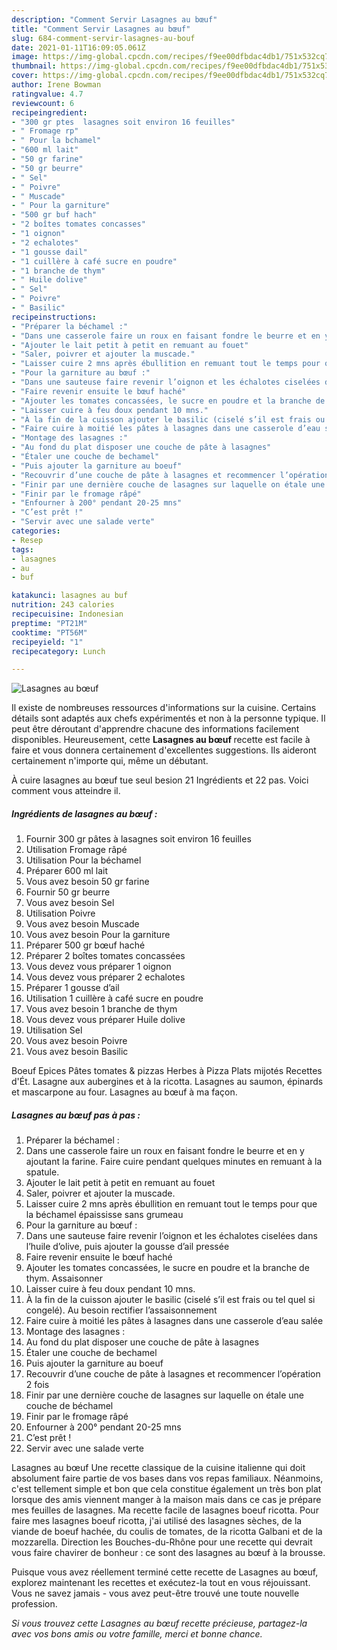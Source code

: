```yaml
---
description: "Comment Servir Lasagnes au bœuf"
title: "Comment Servir Lasagnes au bœuf"
slug: 684-comment-servir-lasagnes-au-bouf
date: 2021-01-11T16:09:05.061Z
image: https://img-global.cpcdn.com/recipes/f9ee00dfbdac4db1/751x532cq70/lasagnes-au-boeuf-photo-principale-de-la-recette.jpg
thumbnail: https://img-global.cpcdn.com/recipes/f9ee00dfbdac4db1/751x532cq70/lasagnes-au-boeuf-photo-principale-de-la-recette.jpg
cover: https://img-global.cpcdn.com/recipes/f9ee00dfbdac4db1/751x532cq70/lasagnes-au-boeuf-photo-principale-de-la-recette.jpg
author: Irene Bowman
ratingvalue: 4.7
reviewcount: 6
recipeingredient:
- "300 gr ptes  lasagnes soit environ 16 feuilles"
- " Fromage rp"
- " Pour la bchamel"
- "600 ml lait"
- "50 gr farine"
- "50 gr beurre"
- " Sel"
- " Poivre"
- " Muscade"
- " Pour la garniture"
- "500 gr buf hach"
- "2 boîtes tomates concasses"
- "1 oignon"
- "2 echalotes"
- "1 gousse dail"
- "1 cuillère à café sucre en poudre"
- "1 branche de thym"
- " Huile dolive"
- " Sel"
- " Poivre"
- " Basilic"
recipeinstructions:
- "Préparer la béchamel :"
- "Dans une casserole faire un roux en faisant fondre le beurre et en y ajoutant la farine. Faire cuire pendant quelques minutes en remuant à la spatule."
- "Ajouter le lait petit à petit en remuant au fouet"
- "Saler, poivrer et ajouter la muscade."
- "Laisser cuire 2 mns après ébullition en remuant tout le temps pour que la béchamel épaississe sans grumeau"
- "Pour la garniture au bœuf :"
- "Dans une sauteuse faire revenir l’oignon et les échalotes ciselées dans l’huile d’olive, puis ajouter la gousse d’ail pressée"
- "Faire revenir ensuite le bœuf haché"
- "Ajouter les tomates concassées, le sucre en poudre et la branche de thym. Assaisonner"
- "Laisser cuire à feu doux pendant 10 mns."
- "À la fin de la cuisson ajouter le basilic (ciselé s’il est frais ou tel quel si congelé). Au besoin rectifier l’assaisonnement"
- "Faire cuire à moitié les pâtes à lasagnes dans une casserole d’eau salée"
- "Montage des lasagnes :"
- "Au fond du plat disposer une couche de pâte à lasagnes"
- "Étaler une couche de bechamel"
- "Puis ajouter la garniture au boeuf"
- "Recouvrir d’une couche de pâte à lasagnes et recommencer l’opération 2 fois"
- "Finir par une dernière couche de lasagnes sur laquelle on étale une couche de béchamel"
- "Finir par le fromage râpé"
- "Enfourner à 200° pendant 20-25 mns"
- "C’est prêt !"
- "Servir avec une salade verte"
categories:
- Resep
tags:
- lasagnes
- au
- buf

katakunci: lasagnes au buf 
nutrition: 243 calories
recipecuisine: Indonesian
preptime: "PT21M"
cooktime: "PT56M"
recipeyield: "1"
recipecategory: Lunch

---
```



![Lasagnes au bœuf](https://img-global.cpcdn.com/recipes/f9ee00dfbdac4db1/751x532cq70/lasagnes-au-boeuf-photo-principale-de-la-recette.jpg)

Il existe de nombreuses ressources d'informations sur la cuisine. Certains détails sont adaptés aux chefs expérimentés et non à la personne typique. Il peut être déroutant d'apprendre chacune des informations facilement disponibles. Heureusement, cette <strong> Lasagnes au bœuf </strong> recette est facile à faire et vous donnera certainement d'excellentes suggestions. Ils aideront certainement n'importe qui, même un débutant.

<!--inarticleads1-->

À cuire lasagnes au bœuf tue seul besion 21 Ingrédients et 22 pas. Voici comment vous atteindre il.

##### Ingrédients de lasagnes au bœuf :

1. Fournir 300 gr pâtes à lasagnes soit environ 16 feuilles
1. Utilisation  Fromage râpé
1. Utilisation  Pour la béchamel
1. Préparer 600 ml lait
1. Vous avez besoin 50 gr farine
1. Fournir 50 gr beurre
1. Vous avez besoin  Sel
1. Utilisation  Poivre
1. Vous avez besoin  Muscade
1. Vous avez besoin  Pour la garniture
1. Préparer 500 gr bœuf haché
1. Préparer 2 boîtes tomates concassées
1. Vous devez vous préparer 1 oignon
1. Vous devez vous préparer 2 echalotes
1. Préparer 1 gousse d’ail
1. Utilisation 1 cuillère à café sucre en poudre
1. Vous avez besoin 1 branche de thym
1. Vous devez vous préparer  Huile dolive
1. Utilisation  Sel
1. Vous avez besoin  Poivre
1. Vous avez besoin  Basilic


Boeuf Epices Pâtes tomates &amp; pizzas Herbes à Pizza Plats mijotés Recettes d&#39;Ét. Lasagne aux aubergines et à la ricotta. Lasagnes au saumon, épinards et mascarpone au four. Lasagnes au bœuf à ma façon. 

<!--inarticleads2-->

##### Lasagnes au bœuf pas à pas :

1. Préparer la béchamel :
1. Dans une casserole faire un roux en faisant fondre le beurre et en y ajoutant la farine. Faire cuire pendant quelques minutes en remuant à la spatule.
1. Ajouter le lait petit à petit en remuant au fouet
1. Saler, poivrer et ajouter la muscade.
1. Laisser cuire 2 mns après ébullition en remuant tout le temps pour que la béchamel épaississe sans grumeau
1. Pour la garniture au bœuf :
1. Dans une sauteuse faire revenir l’oignon et les échalotes ciselées dans l’huile d’olive, puis ajouter la gousse d’ail pressée
1. Faire revenir ensuite le bœuf haché
1. Ajouter les tomates concassées, le sucre en poudre et la branche de thym. Assaisonner
1. Laisser cuire à feu doux pendant 10 mns.
1. À la fin de la cuisson ajouter le basilic (ciselé s’il est frais ou tel quel si congelé). Au besoin rectifier l’assaisonnement
1. Faire cuire à moitié les pâtes à lasagnes dans une casserole d’eau salée
1. Montage des lasagnes :
1. Au fond du plat disposer une couche de pâte à lasagnes
1. Étaler une couche de bechamel
1. Puis ajouter la garniture au boeuf
1. Recouvrir d’une couche de pâte à lasagnes et recommencer l’opération 2 fois
1. Finir par une dernière couche de lasagnes sur laquelle on étale une couche de béchamel
1. Finir par le fromage râpé
1. Enfourner à 200° pendant 20-25 mns
1. C’est prêt !
1. Servir avec une salade verte


Lasagnes au bœuf Une recette classique de la cuisine italienne qui doit absolument faire partie de vos bases dans vos repas familiaux. Néanmoins, c&#39;est tellement simple et bon que cela constitue également un très bon plat lorsque des amis viennent manger à la maison mais dans ce cas je prépare mes feuilles de lasagnes. Ma recette facile de lasagnes boeuf ricotta. Pour faire mes lasagnes boeuf ricotta, j&#39;ai utilisé des lasagnes sèches, de la viande de boeuf hachée, du coulis de tomates, de la ricotta Galbani et de la mozzarella. Direction les Bouches-du-Rhône pour une recette qui devrait vous faire chavirer de bonheur : ce sont des lasagnes au bœuf à la brousse. 

<!--inarticleads1-->

<p>
Puisque vous avez réellement terminé cette recette de Lasagnes au bœuf, explorez maintenant les recettes et exécutez-la tout en vous réjouissant. Vous ne savez jamais - vous avez peut-être trouvé une toute nouvelle profession.
</p>

<p>
<i>Si vous trouvez cette Lasagnes au bœuf recette précieuse, partagez-la avec vos bons amis ou votre famille, merci et bonne chance.</i>
</p>
